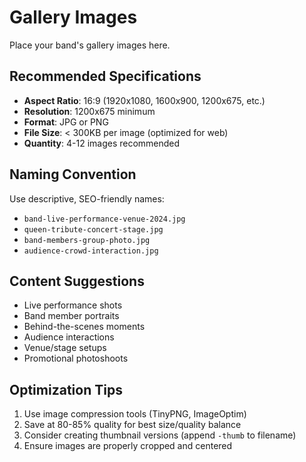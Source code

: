 # Gallery Images

Place your band's gallery images here.

## Recommended Specifications
- **Aspect Ratio**: 16:9 (1920x1080, 1600x900, 1200x675, etc.)
- **Resolution**: 1200x675 minimum
- **Format**: JPG or PNG
- **File Size**: < 300KB per image (optimized for web)
- **Quantity**: 4-12 images recommended

## Naming Convention
Use descriptive, SEO-friendly names:
- `band-live-performance-venue-2024.jpg`
- `queen-tribute-concert-stage.jpg`
- `band-members-group-photo.jpg`
- `audience-crowd-interaction.jpg`

## Content Suggestions
- Live performance shots
- Band member portraits
- Behind-the-scenes moments
- Audience interactions
- Venue/stage setups
- Promotional photoshoots

## Optimization Tips
1. Use image compression tools (TinyPNG, ImageOptim)
2. Save at 80-85% quality for best size/quality balance
3. Consider creating thumbnail versions (append `-thumb` to filename)
4. Ensure images are properly cropped and centered